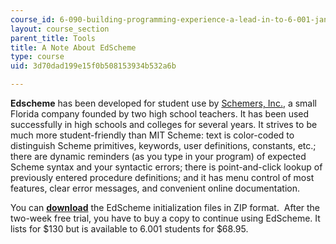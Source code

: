 ```yaml
---
course_id: 6-090-building-programming-experience-a-lead-in-to-6-001-january-iap-2005
layout: course_section
parent_title: Tools
title: A Note About EdScheme
type: course
uid: 3d70dad199e15f0b508153934b532a6b

---
```


**Edscheme** has been developed for student use by [Schemers, Inc.](http://www.schemers.com/), a small Florida company founded by two high school teachers. It has been used successfully in high schools and colleges for several years. It strives to be much more student-friendly than MIT Scheme: text is color-coded to distinguish Scheme primitives, keywords, user definitions, constants, etc.; there are dynamic reminders (as you type in your program) of expected Scheme syntax and your syntactic errors; there is point-and-click lookup of previously entered procedure definitions; and it has menu control of most features, clear error messages, and convenient online documentation.

You can [**download**](http://www.schemers.com/download.html) the EdScheme initialization files in ZIP format.  After the two-week free trial, you have to buy a copy to continue using EdScheme. It lists for $130 but is available to 6.001 students for $68.95.